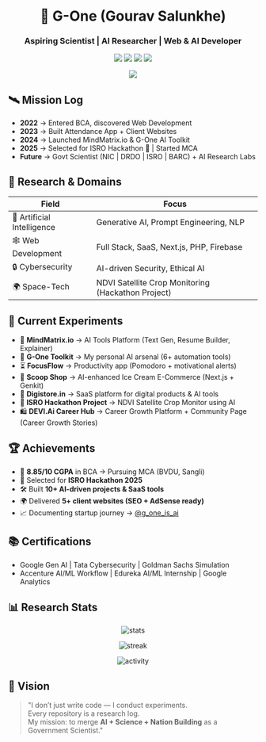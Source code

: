 <h1 align="center">🔬 G-One (Gourav Salunkhe)</h1>
<h3 align="center">Aspiring Scientist | AI Researcher | Web & AI Developer</h3>

<p align="center">
  <img src="https://img.shields.io/badge/AI-Research-blue" />
  <img src="https://img.shields.io/badge/Web-Development-green" />
  <img src="https://img.shields.io/badge/Automation-yellow" />
  <img src="https://komarev.com/ghpvc/?username=Gourav-512&label=Profile%20Views&color=blueviolet&style=flat" />
</p>

<p align="center">
  <img src="https://readme-typing-svg.herokuapp.com?size=22&duration=4000&color=1ABC9C&center=true&vCenter=true&lines=Exploring+AI+%26+Automation;Future+Government+Scientist;Open+Source+Researcher;Building+SaaS+%2B+AI+Platforms" />
</p>

## 🛰 Mission Log

- **2022** → Entered BCA, discovered Web Development  
- **2023** → Built Attendance App + Client Websites  
- **2024** → Launched MindMatrix.io & G-One AI Toolkit  
- **2025** → Selected for ISRO Hackathon 🚀 | Started MCA  
- **Future** → Govt Scientist (NIC | DRDO | ISRO | BARC) + AI Research Labs  

## 🧠 Research & Domains

| Field | Focus |
|-------|-------|
| 🤖 Artificial Intelligence | Generative AI, Prompt Engineering, NLP |
| 🕸 Web Development | Full Stack, SaaS, Next.js, PHP, Firebase |
| 🔒 Cybersecurity | AI-driven Security, Ethical AI |
| 🌍 Space-Tech | NDVI Satellite Crop Monitoring (Hackathon Project) |


## 🔭 Current Experiments

- 🧪 **MindMatrix.io** → AI Tools Platform (Text Gen, Resume Builder, Explainer)  
- 🧰 **G-One Toolkit** → My personal AI arsenal (6+ automation tools)  
- ⏳ **FocusFlow** → Productivity app (Pomodoro + motivational alerts)  
- 🍦 **Scoop Shop** → AI-enhanced Ice Cream E-Commerce (Next.js + Genkit)  
- 🛒 **Digistore.in** → SaaS platform for digital products & AI tools  
- 🌱 **ISRO Hackathon Project** → NDVI Satellite Crop Monitor using AI  
- 🛍 **DEVI.Ai Career Hub** → Career Growth Platform + Community Page (Career Growth Stories) 


## 🏆 Achievements
- 🎯 **8.85/10 CGPA** in BCA → Pursuing MCA (BVDU, Sangli)  
- 🚀 Selected for **ISRO Hackathon 2025**  
- 🛠 Built **10+ AI-driven projects & SaaS tools**  
- 🌍 Delivered **5+ client websites (SEO + AdSense ready)**  
- 📈 Documenting startup journey → [@g_one_is_ai](https://instagram.com/g_one_is_ai)



## 📚 Certifications
- Google Gen AI | Tata Cybersecurity | Goldman Sachs Simulation  
- Accenture AI/ML Workflow | Edureka AI/ML Internship | Google Analytics  


## 📊 Research Stats

<p align="center">
  <img src="https://github-readme-stats.vercel.app/api?username=Gourav-512&show_icons=true&theme=radical" alt="stats"/>
</p>

<p align="center">
  <img src="https://github-readme-streak-stats.herokuapp.com/?user=Gourav-512&theme=radical" alt="streak"/>
</p>

<p align="center">
  <img src="https://github-readme-activity-graph.vercel.app/graph?username=Gourav-512&theme=react-dark" alt="activity"/>
</p>


## 🌌 Vision

> "I don’t just write code — I conduct experiments.  
> Every repository is a research log.  
> My mission: to merge **AI + Science + Nation Building** as a Government Scientist."
